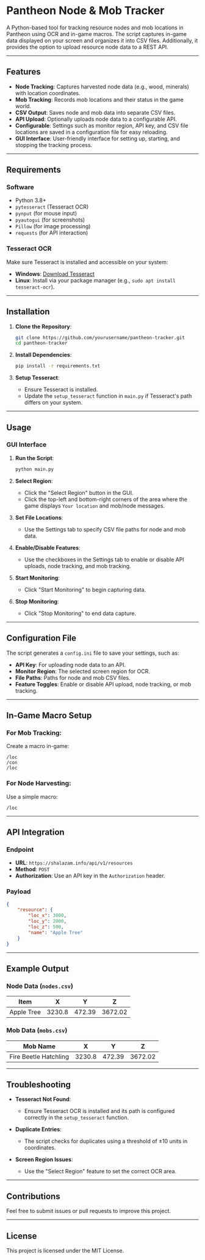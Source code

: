 # Pantheon Node & Mob Tracker

A Python-based tool for tracking resource nodes and mob locations in Pantheon using OCR and in-game macros. The script captures in-game data displayed on your screen and organizes it into CSV files. Additionally, it provides the option to upload resource node data to a REST API.

---

## Features

- **Node Tracking**: Captures harvested node data (e.g., wood, minerals) with location coordinates.
- **Mob Tracking**: Records mob locations and their status in the game world.
- **CSV Output**: Saves node and mob data into separate CSV files.
- **API Upload**: Optionally uploads node data to a configurable API.
- **Configurable**: Settings such as monitor region, API key, and CSV file locations are saved in a configuration file for easy reloading.
- **GUI Interface**: User-friendly interface for setting up, starting, and stopping the tracking process.

---

## Requirements

### Software
- Python 3.8+
- `pytesseract` (Tesseract OCR)
- `pynput` (for mouse input)
- `pyautogui` (for screenshots)
- `Pillow` (for image processing)
- `requests` (for API interaction)

### Tesseract OCR
Make sure Tesseract is installed and accessible on your system:
- **Windows**: [Download Tesseract](https://github.com/UB-Mannheim/tesseract/wiki)
- **Linux**: Install via your package manager (e.g., `sudo apt install tesseract-ocr`).

---

## Installation

1. **Clone the Repository**:
   ```bash
   git clone https://github.com/yourusername/pantheon-tracker.git
   cd pantheon-tracker
   ```

2. **Install Dependencies**:
   ```bash
   pip install -r requirements.txt
   ```

3. **Setup Tesseract**:
   - Ensure Tesseract is installed.
   - Update the `setup_tesseract` function in `main.py` if Tesseract's path differs on your system.

---

## Usage

### GUI Interface

1. **Run the Script**:
   ```bash
   python main.py
   ```

2. **Select Region**:
   - Click the "Select Region" button in the GUI.
   - Click the top-left and bottom-right corners of the area where the game displays `Your location` and mob/node messages.

3. **Set File Locations**:
   - Use the Settings tab to specify CSV file paths for node and mob data.

4. **Enable/Disable Features**:
   - Use the checkboxes in the Settings tab to enable or disable API uploads, node tracking, and mob tracking.

5. **Start Monitoring**:
   - Click "Start Monitoring" to begin capturing data.

6. **Stop Monitoring**:
   - Click "Stop Monitoring" to end data capture.

---

## Configuration File

The script generates a `config.ini` file to save your settings, such as:
- **API Key**: For uploading node data to an API.
- **Monitor Region**: The selected screen region for OCR.
- **File Paths**: Paths for node and mob CSV files.
- **Feature Toggles**: Enable or disable API upload, node tracking, or mob tracking.

---

## In-Game Macro Setup

### For Mob Tracking:
Create a macro in-game:
```plaintext
/loc
/con
/loc
```

### For Node Harvesting:
Use a simple macro:
```plaintext
/loc
```

---

## API Integration

### Endpoint
- **URL**: `https://shalazam.info/api/v1/resources`
- **Method**: `POST`
- **Authorization**: Use an API key in the `Authorization` header.

### Payload
```json
{
    "resource": {
        "loc_x": 3000,
        "loc_y": 2000,
        "loc_z": 500,
        "name": "Apple Tree"
    }
}
```

---

## Example Output

### Node Data (`nodes.csv`)
| Item          | X      | Y      | Z      |
|---------------|--------|--------|--------|
| Apple Tree    | 3230.8 | 472.39 | 3672.02|

### Mob Data (`mobs.csv`)
| Mob Name               | X      | Y      | Z      |
|------------------------|--------|--------|--------|
| Fire Beetle Hatchling  | 3230.8 | 472.39 | 3672.02|

---

## Troubleshooting

- **Tesseract Not Found**:
  - Ensure Tesseract OCR is installed and its path is configured correctly in the `setup_tesseract` function.

- **Duplicate Entries**:
  - The script checks for duplicates using a threshold of ±10 units in coordinates.

- **Screen Region Issues**:
  - Use the "Select Region" feature to set the correct OCR area.

---

## Contributions

Feel free to submit issues or pull requests to improve this project.

---

## License

This project is licensed under the MIT License.
